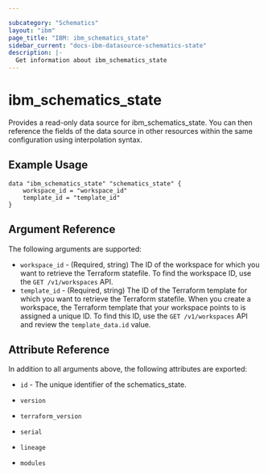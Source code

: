```yaml
---

subcategory: "Schematics"
layout: "ibm"
page_title: "IBM: ibm_schematics_state"
sidebar_current: "docs-ibm-datasource-schematics-state"
description: |-
  Get information about ibm_schematics_state
---
```


# ibm\_schematics_state

Provides a read-only data source for ibm_schematics_state. You can then reference the fields of the data source in other resources within the same configuration using interpolation syntax.

## Example Usage

```hcl
data "ibm_schematics_state" "schematics_state" {
	workspace_id = "workspace_id"
	template_id = "template_id"
}
```

## Argument Reference

The following arguments are supported:

* `workspace_id` - (Required, string) The ID of the workspace for which you want to retrieve the Terraform statefile. To find the workspace ID, use the `GET /v1/workspaces` API.
* `template_id` - (Required, string) The ID of the Terraform template for which you want to retrieve the Terraform statefile. When you create a workspace, the Terraform template that your workspace points to is assigned a unique ID. To find this ID, use the `GET /v1/workspaces` API and review the `template_data.id` value.

## Attribute Reference

In addition to all arguments above, the following attributes are exported:

* `id` - The unique identifier of the schematics_state.
* `version` 

* `terraform_version` 

* `serial` 

* `lineage` 

* `modules` 

